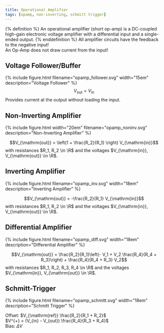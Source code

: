 ```yaml
---
title: Operational Amplifier
tags: [opamp, non-inverting, schmitt trigger]
---
```


{% definition %}
An operational amplifier (short op-amp) is a DC-coupled high-gain electronic voltage amplifier with a differential input and a single-ended output.
{% enddefinition %}
All amplifier circuits have the feedback to the negative input! <br>
An Op-Amp does not draw current from the input!


## Voltage Follower/Buffer
{% include figure.html filename="opamp_follower.svg" width="15em" description="Voltage Follower" %}
$$V_{\mathrm{out}} = V_{\mathrm{in}}$$
Provides current at the output without loading the input.


## Non-Inverting Amplifier
{% include figure.html width="20em" filename="opamp_noninv.svg" description="Non-Inverting Amplifier" %}

$$V_{\mathrm{out}} = \left(1 + \frac{R_2}{R_1} \right) V_{\mathrm{in}}$$
with resistances $R_1, R_2 \in \R$ and the voltages $V_{\mathrm{in}}, V_{\mathrm{out}} \in \R$.


## Inverting Amplifier
{% include figure.html filename="opamp_inv.svg" width="18em" description="Inverting Amplifier" %}

$$V_{\mathrm{out}} = -\frac{R_2}{R_1} V_{\mathrm{in}}$$
with resistances $R_1, R_2 \in \R$ and the voltages $V_{\mathrm{in}}, V_{\mathrm{out}} \in \R$.


## Differential Amplifier
{% include figure.html filename="opamp_diff.svg" width="18em" description="Differential Amplifier" %}

$$V_{\mathrm{out}} = \frac{R_2}{R_1}\left(- V_1 + V_2 \frac{R_4}{R_4 + R_3}\right) + \frac{R_4}{R_4 + R_3} V_2$$
with resistances $R_1, R_2, R_3, R_4 \in \R$ and the voltages $V_{\mathrm{in}}, V_{\mathrm{out}} \in \R$.


## Schmitt-Trigger
{% include figure.html filename="opamp_schmitt.svg" width="18em" description="Schmitt Trigger" %}

Offset: $V_{\mathrm{ref}} \frac{R_2}{R_1 + R_2}$<br>
$V^{+} = (V_{in} - V_{out}) \frac{R_4}{R_3 + R_4}$<br>
Bias: $\Delta V$
